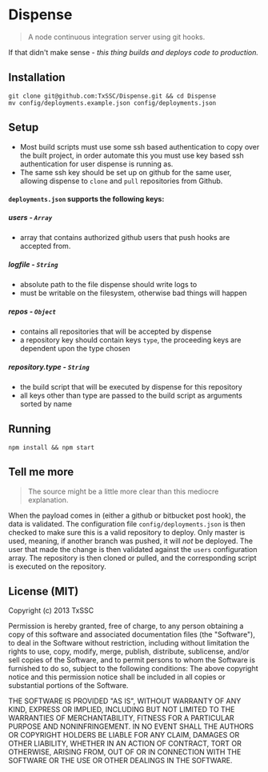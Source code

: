 # Dispense

> A node continuous integration server using git hooks.

If that didn't make sense - *this thing builds and deploys code to production.*


## Installation

```shell
git clone git@github.com:TxSSC/Dispense.git && cd Dispense
mv config/deployments.example.json config/deployments.json
```


## Setup

* Most build scripts must use some ssh based authentication to copy over the built project, in order automate this you must use key based ssh authentication for user dispense is running as.
* The same ssh key should be set up on github for the same user, allowing dispense to `clone` and `pull` repositories from Github.

#### `deployments.json` supports the following keys:

##### users - `Array`

* array that contains authorized github users that push hooks are accepted from.

##### logfile - `String`

* absolute path to the file dispense should write logs to
* must be writable on the filesystem, otherwise bad things will happen

##### repos - `Object`

* contains all repositories that will be accepted by dispense
* a repository key should contain keys `type`, the proceeding keys are dependent upon the type chosen

##### repository.type - `String`

* the build script that will be executed by dispense for this repository
* all keys other than type are passed to the build script as arguments sorted by name


## Running
```shell
npm install && npm start
```


## Tell me more

> The source might be a little more clear than this mediocre explanation.

When the payload comes in (either a github or bitbucket post hook), the data is validated. The configuration file `config/deployments.json` is then checked to make sure this is a valid repository to deploy. Only master is used, meaning, if another branch was pushed, it will *not* be deployed. The user that made the change is then validated against the `users` configuration array. The repository is then cloned or pulled, and the corresponding script is executed on the repository.


## License (MIT)
Copyright (c) 2013 TxSSC

Permission is hereby granted, free of charge, to any person obtaining a copy of this software and associated documentation files (the "Software"), to deal in the Software without restriction, including without limitation the rights to use, copy, modify, merge, publish, distribute, sublicense, and/or sell copies of the Software, and to permit persons to whom the Software is furnished to do so, subject to the following conditions: The above copyright notice and this permission notice shall be included in all copies or substantial portions of the Software.

THE SOFTWARE IS PROVIDED "AS IS", WITHOUT WARRANTY OF ANY KIND, EXPRESS OR IMPLIED, INCLUDING BUT NOT LIMITED TO THE WARRANTIES OF MERCHANTABILITY, FITNESS FOR A PARTICULAR PURPOSE AND NONINFRINGEMENT. IN NO EVENT SHALL THE AUTHORS OR COPYRIGHT HOLDERS BE LIABLE FOR ANY CLAIM, DAMAGES OR OTHER LIABILITY, WHETHER IN AN ACTION OF CONTRACT, TORT OR OTHERWISE, ARISING FROM, OUT OF OR IN CONNECTION WITH THE SOFTWARE OR THE USE OR OTHER DEALINGS IN THE SOFTWARE.